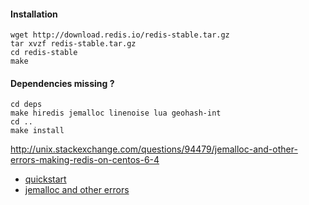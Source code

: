 #### Installation

```
wget http://download.redis.io/redis-stable.tar.gz
tar xvzf redis-stable.tar.gz
cd redis-stable
make
```

#### Dependencies missing ?

```
cd deps
make hiredis jemalloc linenoise lua geohash-int
cd ..
make install
```

http://unix.stackexchange.com/questions/94479/jemalloc-and-other-errors-making-redis-on-centos-6-4

- [quickstart](http://redis.io/topics/quickstart)
- [jemalloc and other errors](http://unix.stackexchange.com/questions/94479/jemalloc-and-other-errors-making-redis-on-centos-6-4)
